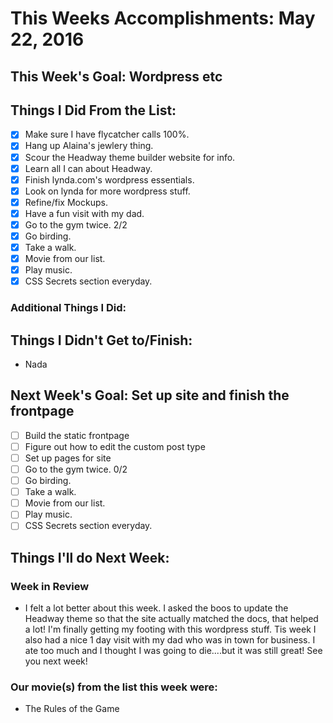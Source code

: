 # This Weeks Accomplishments: May 22, 2016

## This Week's Goal: Wordpress etc

## Things I Did From the List:

- [x] Make sure I have flycatcher calls 100%.
- [x] Hang up Alaina's jewlery thing.
- [x] Scour the Headway theme builder website for info.
- [x] Learn all I can about Headway.
- [x] Finish lynda.com's wordpress essentials.
- [x] Look on lynda for more wordpress stuff.
- [x] Refine/fix Mockups.
- [x] Have a fun visit with my dad.
- [x] Go to the gym twice. 2/2
- [x] Go birding.
- [x] Take a walk.
- [x] Movie from our list.
- [x] Play music.
- [x] CSS Secrets section everyday.

### Additional Things I Did:

## Things I Didn't Get to/Finish:

- Nada

## Next Week's Goal: Set up site and finish the frontpage

- [ ] Build the static frontpage
- [ ] Figure out how to edit the custom post type
- [ ] Set up pages for site
- [ ] Go to the gym twice. 0/2
- [ ] Go birding.
- [ ] Take a walk.
- [ ] Movie from our list.
- [ ] Play music.
- [ ] CSS Secrets section everyday.

## Things I'll do Next Week:

### Week in Review

- I felt a lot better about this week. I asked the boos to update the Headway theme so that the site actually matched the docs, that helped a lot! I'm finally getting my footing with this wordpress stuff. Tis week I also had a nice 1 day visit with my dad who was in town for business. I ate too much and I thought I was going to die....but it was still great! See you next week!

### Our movie(s) from the list this week were:

- The Rules of the Game